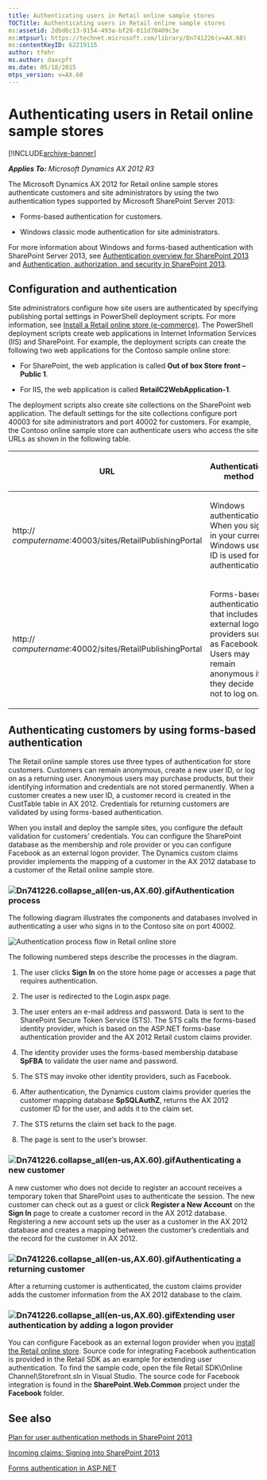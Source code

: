```yaml
---
title: Authenticating users in Retail online sample stores
TOCTitle: Authenticating users in Retail online sample stores
ms:assetid: 2dbd6c13-9154-493a-bf28-011d70409c3e
ms:mtpsurl: https://technet.microsoft.com/library/Dn741226(v=AX.60)
ms:contentKeyID: 62219115
author: tfehr
ms.author: daxcpft
ms.date: 05/18/2015
mtps_version: v=AX.60
---
```


# Authenticating users in Retail online sample stores 


[!INCLUDE[archive-banner](includes/archive-banner.md)]


_**Applies To:** Microsoft Dynamics AX 2012 R3_

The Microsoft Dynamics AX 2012 for Retail online sample stores authenticate customers and site administrators by using the two authentication types supported by Microsoft SharePoint Server 2013:

  - Forms-based authentication for customers.

  - Windows classic mode authentication for site administrators.

For more information about Windows and forms-based authentication with SharePoint Server 2013, see [Authentication overview for SharePoint 2013](https://go.microsoft.com/fwlink/?linkid=394056&clcid=0x409) and [Authentication, authorization, and security in SharePoint 2013](https://go.microsoft.com/fwlink/?linkid=394057&clcid=0x409).

## Configuration and authentication

Site administrators configure how site users are authenticated by specifying publishing portal settings in PowerShell deployment scripts. For more information, see [Install a Retail online store (e-commerce)](install-a-retail-online-store-e-commerce.md). The PowerShell deployment scripts create web applications in Internet Information Services (IIS) and SharePoint. For example, the deployment scripts can create the following two web applications for the Contoso sample online store:

  - For SharePoint, the web application is called **Out of box Store front – Public 1**.

  - For IIS, the web application is called **RetailC2WebApplication-1**.

The deployment scripts also create site collections on the SharePoint web application. The default settings for the site collections configure port 40003 for site administrators and port 40002 for customers. For example, the Contoso online sample store can authenticate users who access the site URLs as shown in the following table.

<table>
<colgroup>
<col style="width: 50%" />
<col style="width: 50%" />
</colgroup>
<thead>
<tr class="header">
<th><p>URL</p></th>
<th><p>Authentication method</p></th>
</tr>
</thead>
<tbody>
<tr class="odd">
<td><p>http:// <em>computername</em>:40003/sites/RetailPublishingPortal</p></td>
<td><p>Windows authentication. When you sign in your current Windows user ID is used for authentication.</p></td>
</tr>
<tr class="even">
<td><p>http:// <em>computername</em>:40002/sites/RetailPublishingPortal</p></td>
<td><p>Forms-based authentication that includes external logon providers such as Facebook. Users may remain anonymous if they decide not to log on.</p></td>
</tr>
</tbody>
</table>


## Authenticating customers by using forms-based authentication

The Retail online sample stores use three types of authentication for store customers. Customers can remain anonymous, create a new user ID, or log on as a returning user. Anonymous users may purchase products, but their identifying information and credentials are not stored permanently. When a customer creates a new user ID, a customer record is created in the CustTable table in AX 2012. Credentials for returning customers are validated by using forms-based authentication.

When you install and deploy the sample sites, you configure the default validation for customers’ credentials. You can configure the SharePoint database as the membership and role provider or you can configure Facebook as an external logon provider. The Dynamics custom claims provider implements the mapping of a customer in the AX 2012 database to a customer of the Retail online sample store.

### ![Dn741226.collapse\_all(en-us,AX.60).gif](images/Gg841655.collapse_all(en-us,AX.60).gif "Dn741226.collapse_all(en-us,AX.60).gif")Authentication process

The following diagram illustrates the components and databases involved in authenticating a user who signs in to the Contoso site on port 40002.

![Authentication process flow in Retail online store](images/Dn741226.RetailOnlineStoreAuthenticationFlow(en-us,AX.60).jpg "Authentication process flow in Retail online store")

The following numbered steps describe the processes in the diagram.

1.  The user clicks **Sign In** on the store home page or accesses a page that requires authentication.

2.  The user is redirected to the Login.aspx page.

3.  The user enters an e-mail address and password. Data is sent to the SharePoint Secure Token Service (STS). The STS calls the forms-based identity provider, which is based on the ASP.NET forms-base authentication provider and the AX 2012 Retail custom claims provider.

4.  The identity provider uses the forms-based membership database **SpFBA** to validate the user name and password.

5.  The STS may invoke other identity providers, such as Facebook.

6.  After authentication, the Dynamics custom claims provider queries the customer mapping database **SpSQLAuthZ**, returns the AX 2012 customer ID for the user, and adds it to the claim set.

7.  The STS returns the claim set back to the page.

8.  The page is sent to the user’s browser.

### ![Dn741226.collapse\_all(en-us,AX.60).gif](images/Gg841655.collapse_all(en-us,AX.60).gif "Dn741226.collapse_all(en-us,AX.60).gif")Authenticating a new customer

A new customer who does not decide to register an account receives a temporary token that SharePoint uses to authenticate the session. The new customer can check out as a guest or click **Register a New Account** on the **Sign In** page to create a customer record in the AX 2012 database. Registering a new account sets up the user as a customer in the AX 2012 database and creates a mapping between the customer’s credentials and the record for the customer in AX 2012.

### ![Dn741226.collapse\_all(en-us,AX.60).gif](images/Gg841655.collapse_all(en-us,AX.60).gif "Dn741226.collapse_all(en-us,AX.60).gif")Authenticating a returning customer

After a returning customer is authenticated, the custom claims provider adds the customer information from the AX 2012 database to the claim.

### ![Dn741226.collapse\_all(en-us,AX.60).gif](images/Gg841655.collapse_all(en-us,AX.60).gif "Dn741226.collapse_all(en-us,AX.60).gif")Extending user authentication by adding a logon provider

You can configure Facebook as an external logon provider when you [install the Retail online store](install-a-retail-online-store-e-commerce.md). Source code for integrating Facebook authentication is provided in the Retail SDK as an example for extending user authentication. To find the sample code, open the file Retail SDK\\Online Channel\\Storefront.sln in Visual Studio. The source code for Facebook integration is found in the **SharePoint.Web.Common** project under the **Facebook** folder.

## See also

[Plan for user authentication methods in SharePoint 2013](https://go.microsoft.com/fwlink/?linkid=394053&clcid=0x409)

[Incoming claims: Signing into SharePoint 2013](https://go.microsoft.com/fwlink/?linkid=394114&clcid=0x409)

[Forms authentication in ASP.NET](https://go.microsoft.com/fwlink/?linkid=394082&clcid=0x409)

  


